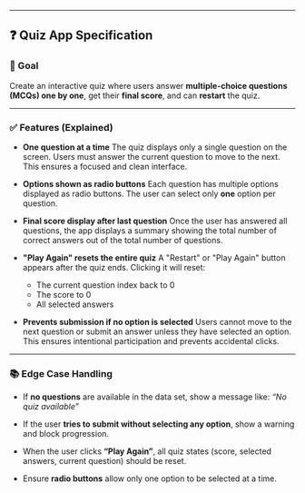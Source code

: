
---

## ❓ Quiz App Specification

### 🧠 Goal

Create an interactive quiz where users answer **multiple-choice questions (MCQs) one by one**, get their **final score**, and can **restart** the quiz.

---

### ✅ Features (Explained)

* **One question at a time**
  The quiz displays only a single question on the screen. Users must answer the current question to move to the next. This ensures a focused and clean interface.

* **Options shown as radio buttons**
  Each question has multiple options displayed as radio buttons. The user can select only **one** option per question.

* **Final score display after last question**
  Once the user has answered all questions, the app displays a summary showing the total number of correct answers out of the total number of questions.

* **"Play Again" resets the entire quiz**
  A "Restart" or "Play Again" button appears after the quiz ends. Clicking it will reset:

  * The current question index back to 0
  * The score to 0
  * All selected answers

* **Prevents submission if no option is selected**
  Users cannot move to the next question or submit an answer unless they have selected an option. This ensures intentional participation and prevents accidental clicks.

---

### 📚 Edge Case Handling

* If **no questions** are available in the data set, show a message like:
  *“No quiz available”*

* If the user **tries to submit without selecting any option**, show a warning and block progression.

* When the user clicks **“Play Again”**, all quiz states (score, selected answers, current question) should be reset.

* Ensure **radio buttons** allow only one option to be selected at a time.


